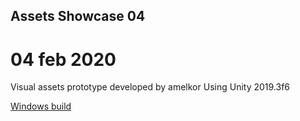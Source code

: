 ## Assets Showcase 04

# 04 feb 2020
Visual assets prototype developed by amelkor
Using Unity 2019.3f6

[Windows build](assets/showcase04/build/AssetsShowcase04.zip)
